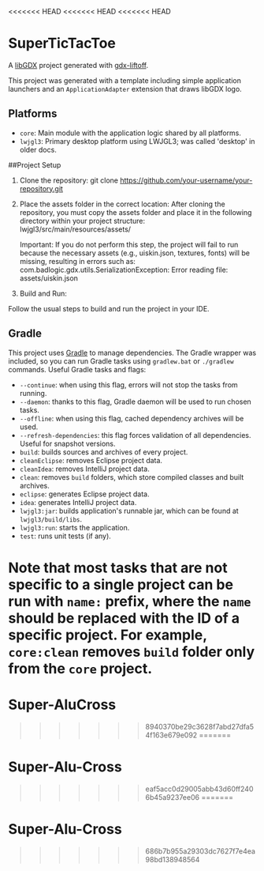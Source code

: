 <<<<<<< HEAD
<<<<<<< HEAD
<<<<<<< HEAD
# SuperTicTacToe

A [libGDX](https://libgdx.com/) project generated with [gdx-liftoff](https://github.com/libgdx/gdx-liftoff).

This project was generated with a template including simple application launchers and an `ApplicationAdapter` extension that draws libGDX logo.

## Platforms

- `core`: Main module with the application logic shared by all platforms.
- `lwjgl3`: Primary desktop platform using LWJGL3; was called 'desktop' in older docs.

##Project Setup

1. Clone the repository:
   git clone https://github.com/your-username/your-repository.git

2. Place the assets folder in the correct location:
   After cloning the repository, you must copy the assets folder and place it in the following directory within your project structure:
   lwjgl3/src/main/resources/assets/

   Important: If you do not perform this step, the project will fail to run because the necessary assets (e.g., uiskin.json, textures, fonts) will be missing, resulting in errors such as:
   com.badlogic.gdx.utils.SerializationException: Error reading file: assets/uiskin.json

3. Build and Run:

Follow the usual steps to build and run the project in your IDE.

## Gradle

This project uses [Gradle](https://gradle.org/) to manage dependencies.
The Gradle wrapper was included, so you can run Gradle tasks using `gradlew.bat` or `./gradlew` commands.
Useful Gradle tasks and flags:

- `--continue`: when using this flag, errors will not stop the tasks from running.
- `--daemon`: thanks to this flag, Gradle daemon will be used to run chosen tasks.
- `--offline`: when using this flag, cached dependency archives will be used.
- `--refresh-dependencies`: this flag forces validation of all dependencies. Useful for snapshot versions.
- `build`: builds sources and archives of every project.
- `cleanEclipse`: removes Eclipse project data.
- `cleanIdea`: removes IntelliJ project data.
- `clean`: removes `build` folders, which store compiled classes and built archives.
- `eclipse`: generates Eclipse project data.
- `idea`: generates IntelliJ project data.
- `lwjgl3:jar`: builds application's runnable jar, which can be found at `lwjgl3/build/libs`.
- `lwjgl3:run`: starts the application.
- `test`: runs unit tests (if any).

Note that most tasks that are not specific to a single project can be run with `name:` prefix, where the `name` should be replaced with the ID of a specific project.
For example, `core:clean` removes `build` folder only from the `core` project.
=======
# Super-AluCross
>>>>>>> 8940370be29c3628f7abd27dfa54f163e679e092
=======
# Super-Alu-Cross
>>>>>>> eaf5acc0d29005abb43d60ff2406b45a9237ee06
=======
# Super-Alu-Cross
>>>>>>> 686b7b955a29303dc7627f7e4ea98bd138948564
